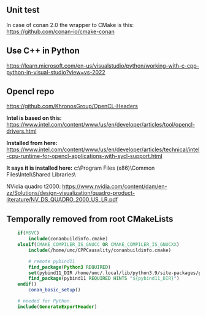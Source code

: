## Unit test
In case of conan 2.0 the wrapper to CMake is this:
https://github.com/conan-io/cmake-conan

## Use C++ in Python
https://learn.microsoft.com/en-us/visualstudio/python/working-with-c-cpp-python-in-visual-studio?view=vs-2022

## Opencl repo
https://github.com/KhronosGroup/OpenCL-Headers

**Intel is based on this:**
https://www.intel.com/content/www/us/en/developer/articles/tool/opencl-drivers.html

**Installed from here:**
https://www.intel.com/content/www/us/en/developer/articles/technical/intel-cpu-runtime-for-opencl-applications-with-sycl-support.html

**It says it is installed here:**
c:\Program Files (x86)\Common Files\Intel\Shared Libraries\

NVidia quadro t2000:
https://www.nvidia.com/content/dam/en-zz/Solutions/design-visualization/quadro-product-literature/NV_DS_QUADRO_2000_US_LR.pdf

## Temporally removed from root CMakeLists

```cmake
    if(MSVC)
        include(conanbuildinfo.cmake)
    elseif(CMAKE_COMPILER_IS_GNUCC OR CMAKE_COMPILER_IS_GNUCXX)
        include(/home/umc/CPPCausality/conanbuildinfo.cmake)

        # remote pybind11
        find_package(Python3 REQUIRED)
        set(pybind11_DIR /home/umc/.local/lib/python3.9/site-packages/pybind11)
        find_package(pybind11 REQUIRED HINTS "${pybind11_DIR}")
    endif()
        conan_basic_setup()

    # needed for Python
    include(GenerateExportHeader)
```
